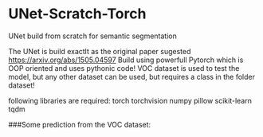 # UNet-Scratch-Torch
UNet build from scratch for semantic segmentation

The UNet is build exactlt as the original paper sugested 
https://arxiv.org/abs/1505.04597
Build using powerfull Pytorch which is OOP oriented and uses pythonic code!
VOC dataset is used to test the model, but any other dataset can be used, but requires a class in the folder dataset!

following libraries are required:
torch
torchvision
numpy
pillow
scikit-learn
tqdm

###Some prediction from the VOC dataset:
